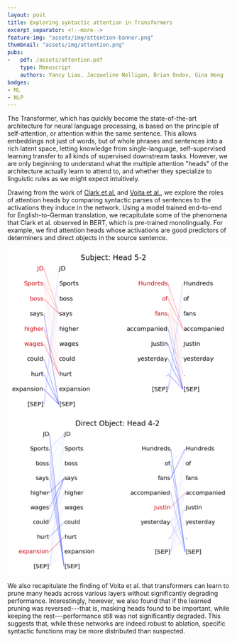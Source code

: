 ```yaml
---
layout: post
title: Exploring syntactic attention in Transformers
excerpt_separator: <!--more-->
feature-img: "assets/img/attention-banner.png"
thumbnail: "assets/img/attention.png"
pubs:
-   pdf: /assets/attention.pdf
    type: Manuscript
    authors: Yancy Liao, Jacqueline Nelligan, Brian Ondov, Gina Wong
badges:
- ML
- NLP
---
```


The Transformer, which has quickly become the state-of-the-art architecture
for neural language processing, is based on the principle of self-attention, or
attention within the same sentence. This allows embeddings not just
of words, but of whole phrases and sentences into a rich latent space, letting
knowledge from single-language, self-supervised learning transfer to all kinds of
supervised downstream tasks. However, we are only beginning to understand what
the multiple attention "heads" of the architecture actually learn to attend to,
and whether they specialize to linguistic rules as we might expect intuitively.

Drawing from the work of <a href="https://arxiv.org/abs/1906.04341">
Clark et al.<a/> and <a href="https://arxiv.org/abs/1905.09418">Voita et al.</a>,
we explore the roles of attention heads by comparing syntactic parses of
sentences to the activations they induce in the network. Using a model trained
end-to-end for English-to-German translation, we recapitulate some of the
phenomena that Clark et al. observed in BERT, which is pre-trained monolingually.
For example, we find attention heads whose activations are good predictors of
determiners and direct objects in the source sentence.

<img style="margin:auto;" src="/assets/img/attention1.png"/>
<img style="margin:auto;" src="/assets/img/attention2.png"/>

We also recapitulate the finding of Voita et al. that transformers
can learn to prune many heads across various layers without significantly
degrading performance. Interestingly, however, we also found that if the learned
pruning was reversed---that is, masking heads found to be important, while
keeping the rest---performance still was not significantly degraded. This
suggests that, while these networks are indeed robust to ablation, specific
syntactic functions may be more distributed than suspected.
